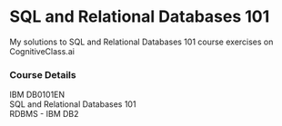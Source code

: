 # SQL and Relational Databases 101
My solutions to SQL and Relational Databases 101 course exercises on CognitiveClass.ai  
### Course Details
IBM DB0101EN   
SQL and Relational Databases 101     
RDBMS - IBM DB2    
